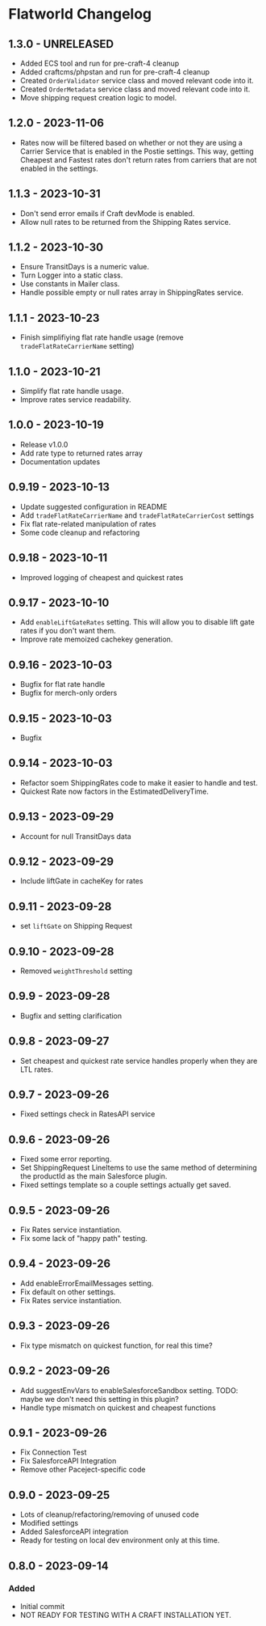 # Flatworld Changelog

## 1.3.0 - UNRELEASED

-   Added ECS tool and run for pre-craft-4 cleanup
-   Added craftcms/phpstan and run for pre-craft-4 cleanup
-   Created `OrderValidator` service class and moved relevant code into it.
-   Created `OrderMetadata` service class and moved relevant code into it.
-   Move shipping request creation logic to model.

## 1.2.0 - 2023-11-06

-   Rates now will be filtered based on whether or not they are using a Carrier Service that is enabled in the Postie settings. This way, getting Cheapest and Fastest rates don't return rates from carriers that are not enabled in the settings.

## 1.1.3 - 2023-10-31

-   Don't send error emails if Craft devMode is enabled.
-   Allow null rates to be returned from the Shipping Rates service.

## 1.1.2 - 2023-10-30

-   Ensure TransitDays is a numeric value.
-   Turn Logger into a static class.
-   Use constants in Mailer class.
-   Handle possible empty or null rates array in ShippingRates service.

## 1.1.1 - 2023-10-23

-   Finish simplifiying flat rate handle usage (remove `tradeFlatRateCarrierName` setting)

## 1.1.0 - 2023-10-21

-   Simplify flat rate handle usage.
-   Improve rates service readability.

## 1.0.0 - 2023-10-19

-   Release v1.0.0
-   Add rate type to returned rates array
-   Documentation updates

## 0.9.19 - 2023-10-13

-   Update suggested configuration in README
-   Add `tradeFlatRateCarrierName` and `tradeFlatRateCarrierCost` settings
-   Fix flat rate-related manipulation of rates
-   Some code cleanup and refactoring

## 0.9.18 - 2023-10-11

-   Improved logging of cheapest and quickest rates

## 0.9.17 - 2023-10-10

-   Add `enableLiftGateRates` setting. This will allow you to disable lift gate rates if you don't want them.
-   Improve rate memoized cachekey generation.

## 0.9.16 - 2023-10-03

-   Bugfix for flat rate handle
-   Bugfix for merch-only orders

## 0.9.15 - 2023-10-03

-   Bugfix

## 0.9.14 - 2023-10-03

-   Refactor soem ShippingRates code to make it easier to handle and test.
-   Quickest Rate now factors in the EstimatedDeliveryTime.

## 0.9.13 - 2023-09-29

-   Account for null TransitDays data

## 0.9.12 - 2023-09-29

-   Include liftGate in cacheKey for rates

## 0.9.11 - 2023-09-28

-   set `liftGate` on Shipping Request

## 0.9.10 - 2023-09-28

-   Removed `weightThreshold` setting

## 0.9.9 - 2023-09-28

-   Bugfix and setting clarification

## 0.9.8 - 2023-09-27

-   Set cheapest and quickest rate service handles properly when they are LTL rates.

## 0.9.7 - 2023-09-26

-   Fixed settings check in RatesAPI service

## 0.9.6 - 2023-09-26

-   Fixed some error reporting.
-   Set ShippingRequest LineItems to use the same method of determining the productId as the main Salesforce plugin.
-   Fixed settings template so a couple settings actually get saved.

## 0.9.5 - 2023-09-26

-   Fix Rates service instantiation.
-   Fix some lack of "happy path" testing.

## 0.9.4 - 2023-09-26

-   Add enableErrorEmailMessages setting.
-   Fix default on other settings.
-   Fix Rates service instantiation.

## 0.9.3 - 2023-09-26

-   Fix type mismatch on quickest function, for real this time?

## 0.9.2 - 2023-09-26

-   Add suggestEnvVars to enableSalesforceSandbox setting. TODO: maybe we don't need this setting in this plugin?
-   Handle type mismatch on quickest and cheapest functions

## 0.9.1 - 2023-09-26

-   Fix Connection Test
-   Fix SalesforceAPI Integration
-   Remove other Paceject-specific code

## 0.9.0 - 2023-09-25

-   Lots of cleanup/refactoring/removing of unused code
-   Modified settings
-   Added SalesforceAPI integration
-   Ready for testing on local dev environment only at this time.

## 0.8.0 - 2023-09-14

### Added

-   Initial commit
-   NOT READY FOR TESTING WITH A CRAFT INSTALLATION YET.
